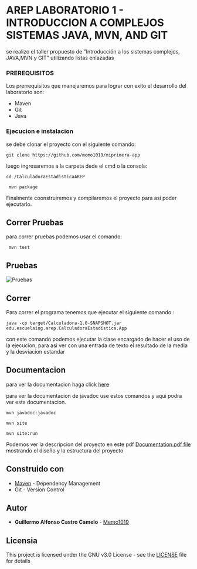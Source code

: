 # AREP LABORATORIO 1 - INTRODUCCION A COMPLEJOS SISTEMAS JAVA, MVN, AND GIT 

se realizo el taller propuesto de "Introducción a los sistemas complejos, JAVA,MVN y GIT" utilizando listas enlazadas

### PREREQUISITOS

Los prerrequisitos que manejaremos para lograr con exito el desarrollo del laboratorio son:
- Maven
- Git  
- Java

### Ejecucion e instalacion
se debe clonar el proyecto con el siguiente comando:

```
git clone https://github.com/memo1019/miprimera-app
```
luego ingresaremos a la carpeta dede el cmd o la consola:
```
cd /CalculadoraEstadisticaAREP
```
```
 mvn package
```
Finalmente coonstruiremos y compilaremos el proyecto para asi poder ejecutarlo.

## Correr Pruebas

para correr pruebas podemos usar el comando:

```
 mvn test
```
## Pruebas 

![Pruebas](/img/testcov.jpg)

## Correr

Para correr el programa tenemos que ejecutar el siguiente comando :

```
java -cp target/Calculadora-1.0-SNAPSHOT.jar edu.escuelaing.arep.CalculadoraEstadistica.App
```
con este comando podemos ejecutar la clase encargado de hacer el uso de la ejecucion, para asi ver con una entrada de texto el resultado de la media y la desviacion estandar

## Documentacion
para ver la documentacion haga click [here](https://memo1019.github.io/miprimera-app/)

para ver la documentacion de javadoc use estos comandos y aqui podra ver esta documentacion.
```
mvn javadoc:javadoc
```
```
mvn site
```
```
mvn site:run
```

Podemos ver la descripcion del proyecto en este pdf [Documentation.pdf file](/site/resources/lab1.pdf) mostrando el diseño y la estructura del proyecto

## Construido con

* [Maven](https://maven.apache.org/) - Dependency Management
* Git - Version Control  

## Autor

* **Guillermo Alfonso Castro Camelo** - [Memo1019](https://github.com/memo1019)

## Licensia

This project is licensed under the GNU v3.0 License - see the [LICENSE](LICENSE.txt) file for details

